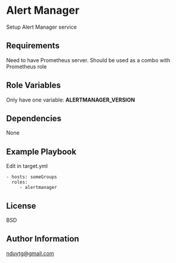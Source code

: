 Alert Manager
=========

Setup Alert Manager service

Requirements
------------

Need to have Prometheus server. Should be used as a combo with Prometheus role

Role Variables
--------------

Only have one variable: **ALERTMANAGER_VERSION**

Dependencies
------------

None

Example Playbook
----------------

Edit in target.yml

    - hosts: someGroups
      roles:
         - alertmanager

License
-------

BSD

Author Information
------------------

nduytg@gmail.com
